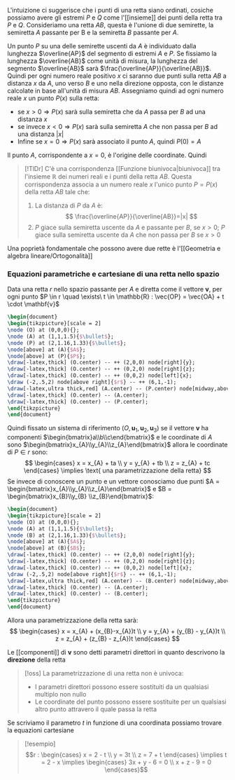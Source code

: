
L'intuizione ci suggerisce che i punti di una retta siano ordinati, cosiche possiamo avere gli estremi $P$ e $Q$ come l'[[insieme]] dei punti della retta tra $P$ e $Q$.
Consideriamo una retta $AB$, questa è l'unione di due semirette, la semiretta $A$ passante per B e la semiretta $B$ passante per $A$.

Un punto $P$ su una delle semirette uscenti da $A$ è individuato dalla lunghezza $\overline{AP}$ del segmento di estremi $A$ e $P$.
Se fissiamo la lunghezza $\overline{AB}$  come unità di misura, la lunghezza del segmento $\overline{AB}$ sarà $\frac{\overline{AP}}{\overline{AB}}$. Quindi per ogni numero reale positivo $x$ ci saranno due punti sulla retta $AB$ a distanza $x$ da $A$, uno verso $B$ e uno nella direzione opposta, con le distanze calcolate in base all'unità di misura $AB$.
Assegniamo quindi ad ogni numero reale $x$ un punto $P(x)$ sulla retta: 
- se $x>0 \Rightarrow P(x)$ sarà sulla semiretta che da $A$ passa per $B$ ad una distanza $x$
- se invece $x < 0 \Rightarrow P(x)$ sarà sulla semiretta $A$ che non passa per $B$ ad una distanza $|x|$
- Infine se $x = 0 \Rightarrow P(x)$ sarà associato il punto $A$, quindi $P(0) = A$

Il punto $A$, corrispondente a $x=0$, è l'origine delle coordinate. Quindi


>[!TlDr]
>C'è una corrispondenza [[Funzione biunivoca|biunivoca]] tra l'insieme $\mathbb{R}$ dei numeri reali e i punti della retta $AB$. Questa corrispondenza associa a un numero reale $x$ l'unico punto $P = P(x)$ della retta $AB$ tale che:
>1. La distanza di $P$ da $A$ è:
> $$ \frac{\overline{AP}}{\overline{AB}}=|x| $$
> 2. $P$ giace sulla semiretta uscente da $A$ e passante per $B$, se $x > 0$; $P$ giace sulla semiretta uscente da $A$ che non passa per $B$ se $x>0$ 

Una poprietà fondamentale che possono avere due rette è l'[[Geometria e algebra lineare/Ortogonalità]]

### Equazioni parametriche e cartesiane di una retta nello spazio
Data una retta $r$ nello spazio passante per $A$ e diretta come il vettore $\mathbf{v}$, per ogni punto $P \in r \quad \exists\ t \in \mathbb{R} : \vec{OP} = \vec{OA} + t \cdot \mathbf{v}$
```tikz
\begin{document}
\begin{tikzpicture}[scale = 2]
\node (O) at (0,0,0){};
\node (A) at (1,1,1.5){$\bullet$};
\node (P) at (2,1.16,1.33){$\bullet$};
\node[above] at (A){$A$};
\node[above] at (P){$P$};
\draw[-latex,thick] (O.center) -- ++ (2,0,0) node[right]{y};
\draw[-latex,thick] (O.center) -- ++ (0,2,0) node[right]{z};
\draw[-latex,thick] (O.center) -- ++ (0,0,2) node[left]{x};
\draw (-2,.5,2) node[above right]{$r$} -- ++ (6,1,-1);
\draw[-latex,ultra thick,red] (A.center) -- (P.center) node[midway,above]{$t \cdot \mathbf{v}$};
\draw[-latex,thick] (O.center) -- (A.center);
\draw[-latex,thick] (O.center) -- (P.center);
\end{tikzpicture}
\end{document}
```
Quindi fissato un sistema di riferimento $(O, \mathbf{u}_{1},\mathbf{u}_{2},\mathbf{u}_{3})$ se il vettore $\mathbf{v}$ ha componenti $\begin{bmatrix}a\\b\\c\end{bmatrix}$ e le coordinate di $A$ sono $\begin{bmatrix}x_{A}\\y_{A}\\z_{A}\end{bmatrix}$ allora le coordinate di $P \in r$ sono:
$$ \begin{cases}
x = x_{A} + ta \\
y = y_{A} + tb \\
z = z_{A} + tc
\end{cases} \implies \text{ una parametrizzazione della retta} $$
Se invece di conoscere un punto e un vettore conosciamo due punti $A = \begin{bmatrix}x_{A}\\y_{A}\\z_{A}\end{bmatrix}$ e $B = \begin{bmatrix}x_{B}\\y_{B} \\z_{B}\end{bmatrix}$:
```tikz
\begin{document}
\begin{tikzpicture}[scale = 2]
\node (O) at (0,0,0){};
\node (A) at (1,1,1.5){$\bullet$};
\node (B) at (2,1.16,1.33){$\bullet$};
\node[above] at (A){$A$};
\node[above] at (B){$B$};
\draw[-latex,thick] (O.center) -- ++ (2,0,0) node[right]{y};
\draw[-latex,thick] (O.center) -- ++ (0,2,0) node[right]{z};
\draw[-latex,thick] (O.center) -- ++ (0,0,2) node[left]{x};
\draw (-2,.5,2) node[above right]{$r$} -- ++ (6,1,-1);
\draw[-latex,ultra thick,red] (A.center) -- (B.center) node[midway,above]{$\vec{AB}$};
\draw[-latex,thick] (O.center) -- (A.center);
\draw[-latex,thick] (O.center) -- (B.center);
\end{tikzpicture}
\end{document}
```

Allora una parametrizzazione della retta sarà:
$$ \begin{cases}
x = x_{A} + (x_{B}-x_{A})t \\
y = y_{A} + (y_{B} - y_{A})t \\
z = z_{A} + (z_{B} - z_{A})t
\end{cases} $$

Le [[componenti]] di $\mathbf{v}$ sono detti parametri direttori in quanto descrivono la **direzione** della retta

>[!oss]
>La parametrizzazione di una retta non è univoca:
> - I parametri direttori possono essere sostituiti da un qualsiasi multiplo non nullo
> - Le coordinate del punto possono essere sostituite per un qualsiasi altro punto attravero il quale passa la retta

Se scriviamo il parametro $t$ in funzione di una coordinata possiamo trovare la equazioni cartesiane

>[!esempio]
>$$r : \begin{cases}
>x = 2 - t \\
y = 3t \\
z = 7 + t
>\end{cases} \implies t = 2 - x \implies \begin{cases}
>3x + y - 6 = 0 \\
>x + z - 9 = 0
>\end{cases}$$

